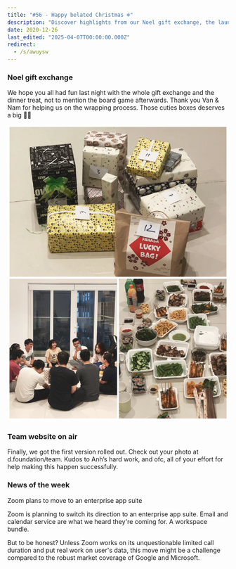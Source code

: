 ```yaml
---
title: "#56 - Happy belated Christmas ❄️"
description: "Discover highlights from our Noel gift exchange, the launch of our team website, and Zoom's plan to shift toward an enterprise app suite with email and calendar features."
date: 2020-12-26
last_edited: "2025-04-07T00:00:00.000Z"
redirect:
  - /s/awuysw
---
```


### Noel gift exchange

We hope you all had fun last night with the whole gift exchange and the dinner treat, not to mention the board game afterwards. Thank you Van & Nam for helping us on the wrapping process. Those cuties boxes deserves a big 👏🏻

![](assets/notion-image-1744007093924-qaq47.webp)

### Team website on air

Finally, we got the first version rolled out. Check out your photo at d.foundation/team. Kudos to Anh’s hard work, and ofc, all of your effort for help making this happen successfully.

### News of the week

Zoom plans to move to an enterprise app suite

Zoom is planning to switch its direction to an enterprise app suite. Email and calendar service are what we heard they're coming for. A workspace bundle.

But to be honest? Unless Zoom works on its unquestionable limited call duration and put real work on user's data, this move might be a challenge compared to the robust market coverage of Google and Microsoft.
